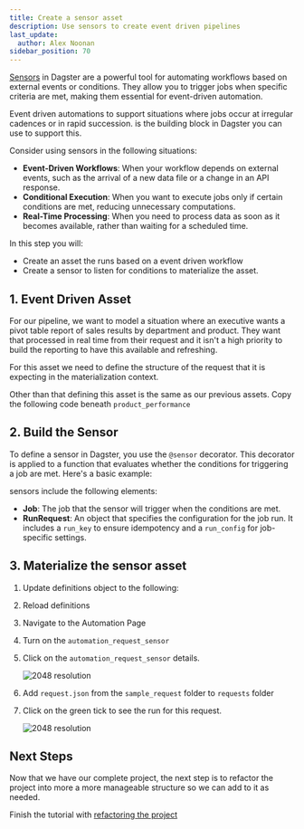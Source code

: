 ```yaml
---
title: Create a sensor asset
description: Use sensors to create event driven pipelines
last_update:
  author: Alex Noonan
sidebar_position: 70
---
```


[Sensors](/guides/automate/sensors) in Dagster are a powerful tool for automating workflows based on external events or conditions. They allow you to trigger jobs when specific criteria are met, making them essential for event-driven automation. 

Event driven automations to support situations where jobs occur at irregular cadences or in rapid succession.  is the building block in Dagster you can use to support this. 

Consider using sensors in the following situations:
- **Event-Driven Workflows**: When your workflow depends on external events, such as the arrival of a new data file or a change in an API response.
- **Conditional Execution**: When you want to execute jobs only if certain conditions are met, reducing unnecessary computations.
- **Real-Time Processing**: When you need to process data as soon as it becomes available, rather than waiting for a scheduled time.

In this step you will:

- Create an asset the runs based on a event driven workflow
- Create a sensor to listen for conditions to materialize the asset. 

## 1. Event Driven Asset

For our pipeline, we want to model a situation where an executive wants a pivot table report of sales results by department and product. They want that processed in real time from their request and it isn't a high priority to build the reporting to have this available and refreshing. 

For this asset we need to define the structure of the request that it is expecting in the materialization context. 

Other than that defining this asset is the same as our previous assets. Copy the following code beneath `product_performance` 

<CodeExample filePath="guides/tutorials/etl_tutorial/etl_tutorial/definitions.py" language="python" lineStart="274" lineEnd="311"/>

## 2. Build the Sensor

To define a sensor in Dagster, you use the `@sensor` decorator. This decorator is applied to a function that evaluates whether the conditions for triggering a job are met. Here's a basic example:

sensors include the following elements:

- **Job**: The job that the sensor will trigger when the conditions are met.
- **RunRequest**: An object that specifies the configuration for the job run. It includes a `run_key` to ensure idempotency and a `run_config` for job-specific settings.

<CodeExample filePath="guides/tutorials/etl_tutorial/etl_tutorial/definitions.py" language="python" lineStart="313" lineEnd="355"/>


## 3. Materialize the sensor asset

1. Update definitions object to the following:

<CodeExample filePath="guides/tutorials/etl_tutorial/etl_tutorial/definitions.py" language="python" lineStart="356" lineEnd="371"/>

2. Reload definitions

3. Navigate to the Automation Page

4. Turn on the `automation_request_sensor`

5. Click on the `automation_request_sensor` details.

   ![2048 resolution](/images/tutorial/etl-tutorial/sensor-evaluation.png)

6. Add `request.json` from the `sample_request` folder to `requests` folder

7. Click on the green tick to see the run for this request. 

   ![2048 resolution](/images/tutorial/etl-tutorial/sensor-asset-run.png)


## Next Steps

Now that we have our complete project, the next step is to refactor the project into more a more manageable structure so we can add to it as needed. 

Finish the tutorial with [refactoring the project](/tutorial/refactoring-the-project)